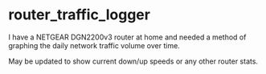 # router_traffic_logger

I have a NETGEAR DGN2200v3 router at home and needed a method of graphing the daily network traffic volume over time.

May be updated to show current down/up speeds or any other router stats.